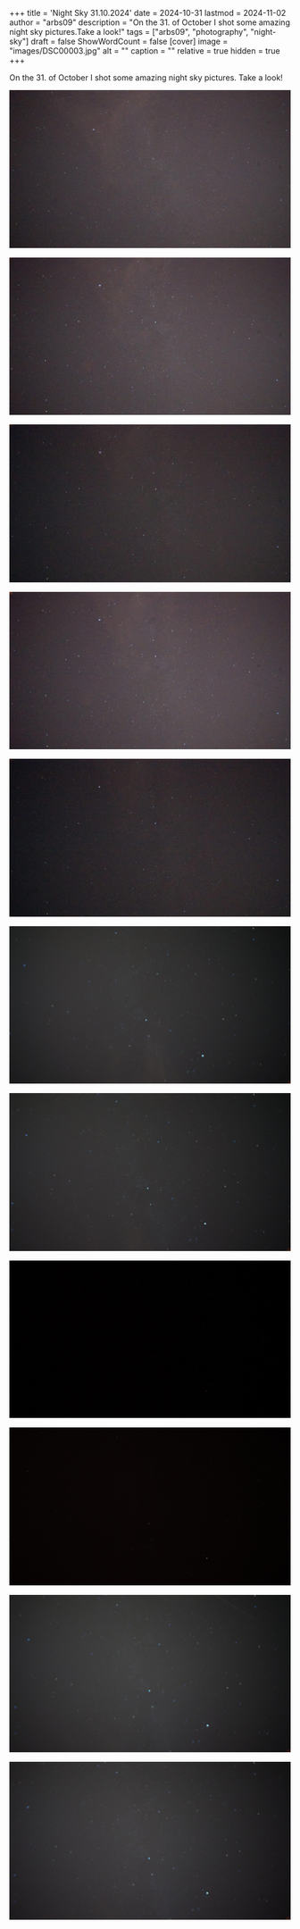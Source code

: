 +++
title = 'Night Sky 31.10.2024'
date = 2024-10-31
lastmod = 2024-11-02
author = "arbs09"
description = "On the 31. of October I shot some amazing night sky pictures.Take a look!"
tags = ["arbs09", "photography", "night-sky"]
draft = false
ShowWordCount = false
[cover]
image = "images/DSC00003.jpg"
alt = ""
caption = ""
relative = true
hidden = true
+++

On the 31. of October I shot some amazing night sky pictures.
Take a look!

![](images/DSC00001.jpg)

![](images/DSC00002.jpg)

![](images/DSC00003.jpg)

![](images/DSC00004.jpg)

![](images/DSC00005.jpg)

![](images/DSC00011.jpg)

![](images/DSC00013.jpg)

![](images/DSC00014.jpg)

![](images/DSC00015.jpg)

![](images/DSC00017.jpg)

![](images/DSC00018.jpg)